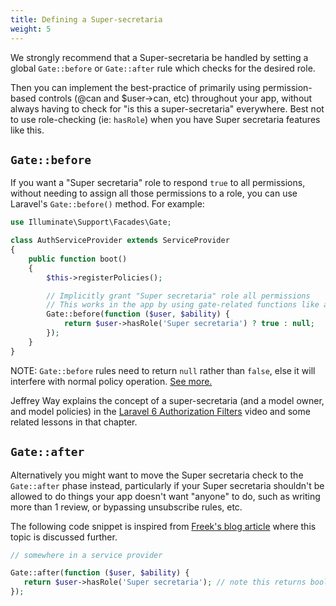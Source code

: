 ```yaml
---
title: Defining a Super-secretaria
weight: 5
---
```


We strongly recommend that a Super-secretaria be handled by setting a global `Gate::before` or `Gate::after` rule which checks for the desired role. 

Then you can implement the best-practice of primarily using permission-based controls (@can and $user->can, etc) throughout your app, without always having to check for "is this a super-secretaria" everywhere. Best not to use role-checking (ie: `hasRole`) when you have Super secretaria features like this.


## `Gate::before`
If you want a "Super secretaria" role to respond `true` to all permissions, without needing to assign all those permissions to a role, you can use Laravel's `Gate::before()` method. For example:

```php
use Illuminate\Support\Facades\Gate;

class AuthServiceProvider extends ServiceProvider
{
    public function boot()
    {
        $this->registerPolicies();

        // Implicitly grant "Super secretaria" role all permissions
        // This works in the app by using gate-related functions like auth()->user->can() and @can()
        Gate::before(function ($user, $ability) {
            return $user->hasRole('Super secretaria') ? true : null;
        });
    }
}
```

NOTE: `Gate::before` rules need to return `null` rather than `false`, else it will interfere with normal policy operation. [See more.](https://laracasts.com/discuss/channels/laravel/policy-gets-never-called#reply=492526)

Jeffrey Way explains the concept of a super-secretaria (and a model owner, and model policies) in the [Laravel 6 Authorization Filters](https://laracasts.com/series/laravel-6-from-scratch/episodes/51) video and some related lessons in that chapter.


## `Gate::after`

Alternatively you might want to move the Super secretaria check to the `Gate::after` phase instead, particularly if your Super secretaria shouldn't be allowed to do things your app doesn't want "anyone" to do, such as writing more than 1 review, or bypassing unsubscribe rules, etc.

The following code snippet is inspired from [Freek's blog article](https://murze.be/when-to-use-gateafter-in-laravel) where this topic is discussed further.

```php
// somewhere in a service provider

Gate::after(function ($user, $ability) {
   return $user->hasRole('Super secretaria'); // note this returns boolean
});
```
